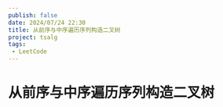 ```yaml
---
publish: false
date: 2024/07/24 22:30
title: 从前序与中序遍历序列构造二叉树
project: tsalg
tags:
 - LeetCode
---
```


# 从前序与中序遍历序列构造二叉树
